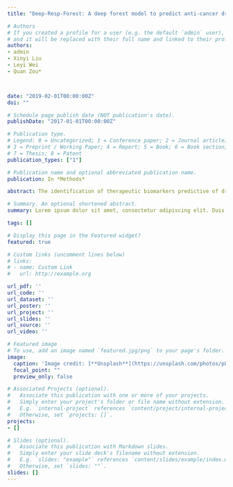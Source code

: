 ```yaml
---
title: "Deep-Resp-Forest: A deep forest model to predict anti-cancer drug response"

# Authors
# If you created a profile for a user (e.g. the default `admin` user), write the username (folder name) here 
# and it will be replaced with their full name and linked to their profile.
authors:
- admin
- Xinyi Liu
- Leyi Wei
- Quan Zou*



date: "2019-02-01T00:00:00Z"
doi: ""

# Schedule page publish date (NOT publication's date).
publishDate: "2017-01-01T00:00:00Z"

# Publication type.
# Legend: 0 = Uncategorized; 1 = Conference paper; 2 = Journal article;
# 3 = Preprint / Working Paper; 4 = Report; 5 = Book; 6 = Book section;
# 7 = Thesis; 8 = Patent
publication_types: ["1"]

# Publication name and optional abbreviated publication name.
publication: In *Methods*

abstract: The identification of therapeutic biomarkers predictive of drug response is crucial in personalized medicine. A number of computational models to predict response of anti-cancer drugs have been developed as the establishment of several pharmacogenomics screening databases. In our study, we proposed a deep cascaded forest model, Deep-Resp-Forest, to classify the anti-cancer drug response as 'sensitive' or 'resistant'. We made three contributions in this study. Firstly, diverse molecular data could be effectively integrated to provide more information than single type of data for the classification. Combination of two types of data were tested here. Secondly, two structures based on the multi-grained scanning to transform the raw features into high-dimensional feature vectors and integrate the diverse data were proposed in our study. Thirdly, the original deep and time-consuming architecture of cascade forest was improved by a feature optimization operation, which emphasized the most discriminative features across layers. We evaluated the proposed method on the Cancer Cell Line Encyclopedia (CCLE) and Genomics of Drug Sensitivity in Cancer (GDSC) data sets and then compared with the Support Vector Machine. The proposed Deep-Resp-Forest has demonstrated the promising use of deep learning and deep forest approach on the drug response prediction tasks. The R implementation for running our experiments is available at https://github.com/RanSuLab/Deep-Resp-Forest. 

# Summary. An optional shortened abstract.
summary: Lorem ipsum dolor sit amet, consectetur adipiscing elit. Duis posuere tellus ac convallis placerat. Proin tincidunt magna sed ex sollicitudin condimentum.

tags: []

# Display this page in the Featured widget?
featured: true

# Custom links (uncomment lines below)
# links:
# - name: Custom Link
#   url: http://example.org

url_pdf: ''
url_code: ''
url_dataset: ''
url_poster: ''
url_project: ''
url_slides: ''
url_source: ''
url_video: ''

# Featured image
# To use, add an image named `featured.jpg/png` to your page's folder. 
image:
  caption: 'Image credit: [**Unsplash**](https://unsplash.com/photos/pLCdAaMFLTE)'
  focal_point: ""
  preview_only: false

# Associated Projects (optional).
#   Associate this publication with one or more of your projects.
#   Simply enter your project's folder or file name without extension.
#   E.g. `internal-project` references `content/project/internal-project/index.md`.
#   Otherwise, set `projects: []`.
projects:
- []

# Slides (optional).
#   Associate this publication with Markdown slides.
#   Simply enter your slide deck's filename without extension.
#   E.g. `slides: "example"` references `content/slides/example/index.md`.
#   Otherwise, set `slides: ""`.
slides: []
---
```


